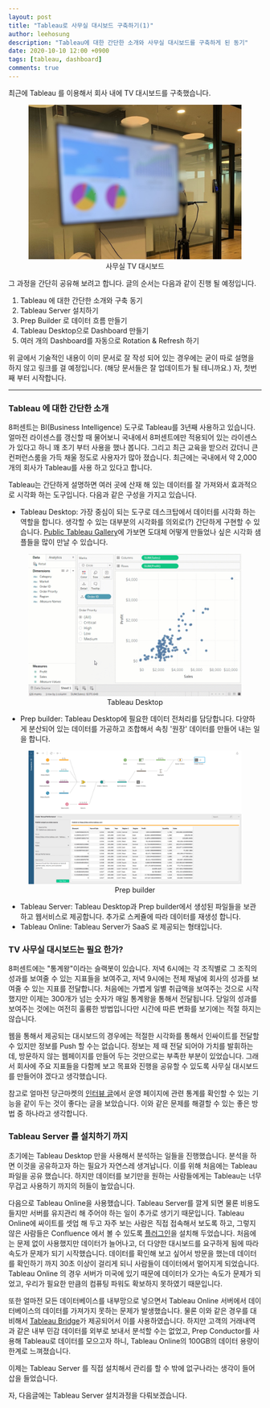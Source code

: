 ```yaml
---
layout: post
title: "Tableau로 사무실 대시보드 구축하기(1)"
author: leehosung
description: "Tableau에 대한 간단한 소개와 사무실 대시보드를 구축하게 된 동기"
date: 2020-10-10 12:00 +0900
tags: [tableau, dashboard]
comments: true
---
```


최근에 Tableau 를 이용해서 회사 내에 TV 대시보드를 구축했습니다.

<center>
<figure>
<img src="/images/tableau-dashboard-1.jpg" alt="views">
<figcaption>사무실 TV 대시보드</figcaption>
</figure>
</center>

그 과정을 간단히 공유해 보려고 합니다. 글의 순서는 다음과 같이 진행 될 예정입니다.

1. Tableau 에 대한 간단한 소개와 구축 동기
2. Tableau Server 설치하기
3. Prep Builder 로 데이터 흐름 만들기
4. Tableau Desktop으로 Dashboard 만들기
5. 여러 개의 Dashboard를 자동으로 Rotation & Refresh 하기

위 글에서 기술적인 내용이 이미 문서로 잘 작성 되어 있는 경우에는 굳이 따로 설명을 하지 않고 링크를 걸 예정입니다. (해당 문서들은 잘 업데이트가 될 테니까요.) 자, 첫번째 부터 시작합니다.

----

### Tableau 에 대한 간단한 소개

8퍼센트는 BI(Business Intelligence) 도구로 Tableau를 3년째 사용하고 있습니다. 얼마전 라이센스를 갱신할 때 물어보니 국내에서 8퍼센트에만 적용되어 있는 라이센스가 있다고 하니 꽤 초기 부터 사용을 했나 봅니다. 그리고 최근 교육을 받으러 갔더니 큰 컨퍼런스룸을 가득 채울 정도로 사용자가 많아 졌습니다. 최근에는 국내에서 약 2,000개의 회사가 Tableau를 사용 하고 있다고 합니다.

Tableau는 간단하게 설명하면 여러 곳에 산재 해 있는 데이터를 잘 가져와서 효과적으로 시각화 하는 도구입니다. 다음과 같은 구성을 가지고 있습니다.

- Tableau Desktop: 가장 중심이 되는 도구로 데스크탑에서 데이터를 시각화 하는 역할을 합니다. 생각할 수 있는 대부분의 시각화를 의외로(?) 간단하게 구현할 수 있습니다. [Public Tableau Gallery](https://public.tableau.com/ko-kr/gallery/?tab=viz-of-the-day&type=viz-of-the-day)에 가보면 도대체 어떻게 만들었나 싶은 시각화 샘플들을 많이 만날 수 있습니다.

<center>
<figure>
<img src="/images/tableau-dashboard-2.png" alt="views">
<figcaption>Tableau Desktop</figcaption>
</figure>
</center>

- Prep builder: Tableau Desktop에 필요한 데이터 전처리를 담당합니다. 다양하게 분산되어 있는 데이터를 가공하고 조합해서 속칭 '원장' 데이터를 만들어 내는 일을 합니다.

<center>
<figure>
<img src="/images/tableau-dashboard-3.png" alt="views">
<figcaption>Prep builder</figcaption>
</figure>
</center>

- Tableau Server: Tableau Desktop과 Prep builder에서 생성된 파일들을 보관하고 웹서비스로 제공합니다. 추가로 스케쥴에 따라 데이터를 재생성 합니다.
- Tableau Online: Tableau Server가 SaaS 로 제공되는 형태입니다.



### TV 사무실 대시보드는 필요 한가?

8퍼센트에는 "통계왕"이라는 슬랙봇이 있습니다.  저녁 6시에는 각 조직별로 그 조직의 성과를 보여줄 수 있는 지표들을 보여주고, 저녁 9시에는 전체 채널에 회사의 성과를 보여줄 수 있는 지표를 전달합니다. 처음에는 가볍게 일별 취급액을 보여주는 것으로 시작 했지만 이제는 300개가 넘는 숫자가 매일 통계왕을 통해서 전달됩니다. 당일의 성과를 보여주는 것에는 여전히 훌륭한 방법입니다만 시간에 따른 변화를 보기에는 적절 하지는 않습니다.

웹을 통해서 제공되는 대시보드의 경우에는 적절한 시각화를 통해서 인싸이트를 전달할 수 있지만 정보를 Push 할 수는 없습니다. 정보는 제 때 전달 되어야 가치를 발휘하는데, 방문하지 않는 웹페이지를 만들어 두는 것만으로는 부족한 부분이 있었습니다. 그래서 회사에 주요 지표들을 다함께 보고 목표와 진행을 공유할 수 있도록 사무실 대시보드를 만들어야 겠다고 생각했습니다.

참고로 얼마전 당근마켓의 [인터뷰 글](http://www.ingray.net/2019/12/17/a-billion-dollar-advice-to-speed-up-your-team/)에서 운영 페이지에 관련 통계를 확인할 수 있는 기능을 같이 두는 것이 좋다는 글을 보았습니다.  이와 같은 문제를 해결할 수 있는 좋은 방법 중 하나라고 생각합니다.



### Tableau Server 를 설치하기 까지

초기에는 Tableau Desktop 만을 사용해서 분석하는 일들을 진행했습니다. 분석을 하면 이것을 공유하고자 하는 필요가 자연스레 생겨납니다. 이를 위해 처음에는 Tableau 파일을 공유 했습니다. 하지만 데이터를 보기만을 원하는 사람들에게는 Tableau는 너무 무겁고 사용하기 까지의 허들이 높았습니다.

다음으로 Tableau Online을 사용했습니다. Tableau Server를 깔게 되면 물론 비용도 들지만 서버를 유지관리 해 주어야 하는 일이 추가로 생기기 때문입니다. Tableau Online에 싸이트를 셋업 해 두고 자주 보는 사람은 직접 접속해서 보도록 하고, 그렇지 않은 사람들은 Confluence 에서 볼 수 있도록 [플러그인](https://marketplace.atlassian.com/apps/350103/tableau-for-confluence-pro?hosting=server&tab=overview](https://marketplace.atlassian.com/apps/350103/tableau-for-confluence-pro?hosting=server&tab=overview))을 설치해 두었습니다.  처음에는 문제 없이 사용했지만 데이터가 늘어나고, 더 다양한 대시보드를 요구하게 됨에 따라 속도가 문제가 되기 시작했습니다. 데이터를 확인해 보고 싶어서 방문을 했는데 데이터를 확인하기 까지 30초 이상이 걸리게 되니 사람들이 데이터에서 멀어지게 되었습니다. Tableau Online 의 경우 서버가 미국에 있기 때문에 데이터가 오가는 속도가 문제가 되었고, 우리가 필요한 만큼의 컴퓨팅 파워도 확보하지 못하였기 때문입니다.

또한 얼마전 모든 데이터베이스를 내부망으로 넣으면서 Tableau Online 서버에서 데이터베이스의 데이터를 가져가지 못하는 문제가 발생했습니다. 물론 이와 같은 경우를 대비해서 [Tableau Bridge](https://www.tableau.com/en-gb/products/tableau-bridge)가 제공되어서 이를 사용하였습니다. 하지만 고객의 거래내역과 같은 내부 민감 데이터를 외부로 보내서 분석할 수는 없었고, Prep Conductor를 사용해 Tableau로 데이터를 모으고자 하니, Tableau Online의 100GB의 데이터 용량이 한계로 느껴졌습니다.

이제는 Tableau Server 를 직접 설치해서 관리를 할 수 밖에 없구나라는 생각이 들어 삽을 들었습니다.

자, 다음글에는 Tableau Server 설치과정을 다뤄보겠습니다. 


